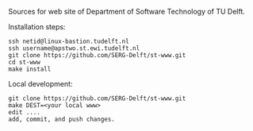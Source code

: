 Sources for web site of Department of Software Technology of TU Delft.

Installation steps:

    ssh netid@linux-bastion.tudelft.nl
    ssh username@apstwo.st.ewi.tudelft.nl
    git clone https://github.com/SERG-Delft/st-www.git
    cd st-www
    make install


Local development:

    git clone https://github.com/SERG-Delft/st-www.git
	make DEST=<your local www>
	edit ....
	add, commit, and push changes.

